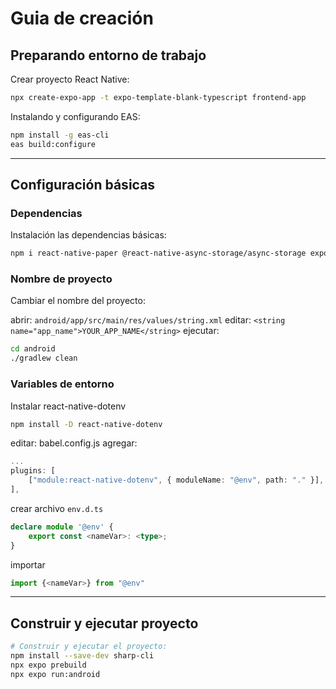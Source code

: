 # Guia de creación

## Preparando entorno de trabajo

Crear proyecto React Native:

```sh
npx create-expo-app -t expo-template-blank-typescript frontend-app
```

Instalando y configurando EAS:

```sh
npm install -g eas-cli
eas build:configure
```

---

## Configuración básicas

### Dependencias

Instalación las dependencias básicas:

```sh
npm i react-native-paper @react-native-async-storage/async-storage expo-constants @react-native-community/netinfo
```

### Nombre de proyecto

Cambiar el nombre del proyecto:

abrir: `android/app/src/main/res/values/string.xml`
editar: `<string name="app_name">YOUR_APP_NAME</string>`
ejecutar:

```sh
cd android
./gradlew clean
```

### Variables de entorno

Instalar react-native-dotenv

```sh
npm install -D react-native-dotenv
```

editar: babel.config.js
agregar:

```ts
...
plugins: [
    ["module:react-native-dotenv", { moduleName: "@env", path: "." }],
],
```

crear archivo `env.d.ts`

```ts
declare module '@env' {
    export const <nameVar>: <type>;
}
```

importar

```ts
import {<nameVar>} from "@env"
```

---

## Construir y ejecutar proyecto

```sh
# Construir y ejecutar el proyecto:
npm install --save-dev sharp-cli
npx expo prebuild
npx expo run:android
```
